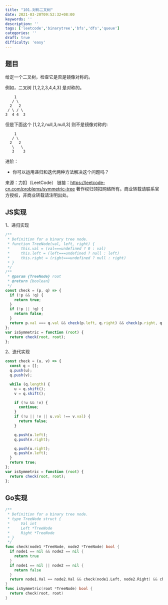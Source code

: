 ```yaml
---
title: "101.对称二叉树"
date: 2021-03-20T09:52:32+08:00
keywords: ''
description: ''
tags: ['leetcode','binarytree','bfs','dfs','queue']
categories: ''
draft: true
difficulty: 'easy'
---
```


## 题目

给定一个二叉树，检查它是否是镜像对称的。

例如，二叉树 [1,2,2,3,4,4,3] 是对称的。

```
    1
   / \
  2   2
 / \ / \
3  4 4  3
```

但是下面这个 [1,2,2,null,3,null,3] 则不是镜像对称的:

```
    1
   / \
  2   2
   \   \
   3    3
```

进阶：

- 你可以运用递归和迭代两种方法解决这个问题吗？

来源：力扣（LeetCode）
链接：https://leetcode-cn.com/problems/symmetric-tree
著作权归领扣网络所有。商业转载请联系官方授权，非商业转载请注明出处。

## JS实现

1、递归实现

```javascript 
/**
 * Definition for a binary tree node.
 * function TreeNode(val, left, right) {
 *     this.val = (val===undefined ? 0 : val)
 *     this.left = (left===undefined ? null : left)
 *     this.right = (right===undefined ? null : right)
 * }
 */
/**
 * @param {TreeNode} root
 * @return {boolean}
 */
const check = (p, q) => {
  if (!p && !q) {
    return true;
  }
  if (!p || !q) {
    return false;
  }
  return p.val === q.val && check(p.left, q.right) && check(p.right, q.left);
};
var isSymmetric = function (root) {
  return check(root, root);
};
```

2、迭代实现

```javascript
const check = (u, v) => {
  const q = [];
  q.push(u);
  q.push(v);

  while (q.length) {
    u = q.shift();
    v = q.shift();

    if (!u && !v) {
      continue;
    }
    if (!u || !v || u.val !== v.val) {
      return false;
    }

    q.push(u.left);
    q.push(v.right);

    q.push(u.right);
    q.push(v.left);
  }
  return true;
};
var isSymmetric = function (root) {
  return check(root, root);
};
```

## Go实现

```go
/**
 * Definition for a binary tree node.
 * type TreeNode struct {
 *     Val int
 *     Left *TreeNode
 *     Right *TreeNode
 * }
 */
func check(node1 *TreeNode, node2 *TreeNode) bool {
  if node1 == nil && node2 == nil {
    return true
  }
  if node1 == nil || node2 == nil {
    return false
  }
  return node1.Val == node2.Val && check(node1.Left, node2.Right) && check(node1.Right, node2.Left)
}
func isSymmetric(root *TreeNode) bool {
  return check(root, root)
}
```
